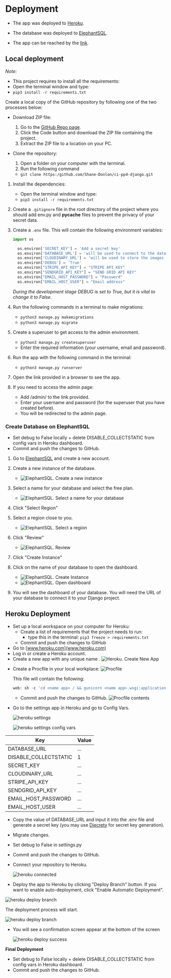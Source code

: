 # Deployment

- The app was deployed to [Heroku](https:/www.heroku.com/).
- The database was deployed to [ElephantSQL](https:/www.elephantsql.com/).

- The app can be reached by the [link](https:/ci-sd-pp4-swarms-ie-54c976de26c1.herokuapp.com/).

## Local deployment

_Note:_

- This project requires to install all the requirements:
- Open the terminal window and type:
- `pip3 install -r requirements.txt`

Create a local copy of the GitHub repository by following one of the two processes below:

- Download ZIP file:

  1. Go to the [GitHub Repo page](https:/github.com/Shane-Donlon/ci-pp4-django).
  1. Click the Code button and download the ZIP file containing the project.
  1. Extract the ZIP file to a location on your PC.

- Clone the repository:
  1. Open a folder on your computer with the terminal.
  1. Run the following command
  - `git clone https:/github.com/Shane-Donlon/ci-pp4-django.git`

1. Install the dependencies:

   - Open the terminal window and type:
   - `pip3 install -r requirements.txt`

1. Create a `.gitignore` file in the root directory of the project where you should add env.py and **pycache** files to prevent the privacy of your secret data.

1. Create a `.env` file. This will contain the following environment variables:

   ```python
   import os

     os.environ['SECRET_KEY'] = 'Add a secret key'
     os.environ['DATABASE_URL'] = 'will be used to connect to the database'
     os.environ['CLOUDINARY_URL'] = 'will be used to store the images on report upload'
     os.environ['DEBUG'] = 'True'
     os.environ["STRIPE_API_KEY"] = "STRIPE API KEY"
     os.environ["SENDGRID_API_KEY"] = "SEND GRID API KEY"
     os.environ["EMAIL_HOST_PASSWORD"] = "Password"
     os.environ["EMAIL_HOST_USER"] = "Email address"

   ```

   _During the development stage DEBUG is set to True, but it is vital to change it to False._

1. Run the following commands in a terminal to make migrations:
   - `python3 manage.py makemigrations`
   - `python3 manage.py migrate`
1. Create a superuser to get access to the admin environment.
   - `python3 manage.py createsuperuser`
   - Enter the required information (your username, email and password).
1. Run the app with the following command in the terminal:
   - `python3 manage.py runserver`
1. Open the link provided in a browser to see the app.

1. If you need to access the admin page:
   - Add /admin/ to the link provided.
   - Enter your username and password (for the superuser that you have created before).
   - You will be redirected to the admin page.

### Create Database on ElephantSQL

- Set debug to False locally + delete DISABLE_COLLECTSTATIC from config vars in Heroku dashboard.
- Commit and push the changes to GitHub.

1. Go to [ElephantSQL](https:/www.elephantsql.com/) and create a new account.

2. Create a new instance of the database.

   - ![ElephantSQL. Create a new instance](documentation/assets/sql-create-new.jpg)

3. Select a name for your database and select the free plan.

   - ![ElephantSQL. Select a name for your database](documentation/assets/sql-tiny-turtle.jpg)

4. Click "Select Region"

5. Select a region close to you.

   - ![ElephantSQL. Select a region](documentation/assets/sql-region.jpg)

6. Click "Review"

   - ![ElephantSQL. Review](documentation/assets/review.jpg)

7. Click "Create Instance"

8. Click on the name of your database to open the dashboard.

   - ![ElephantSQL. Create Instance](documentation/assets/sql-create-insance.jpg)
   - ![ElephantSQL. Open dashboard](documentation/assets/sql-instance-enter-name-here.jpg)

9. You will see the dashboard of your database. You will need the URL of your database to connect it to your Django project.

## Heroku Deployment

- Set up a local workspace on your computer for Heroku:
  - Create a list of requirements that the project needs to run:
    - type this in the terminal: `pip3 freeze > requirements.txt`
  - Commit and push the changes to GitHub
- Go to [www.heroku.com](www.heroku.com)
- Log in or create a Heroku account.
- Create a new app with any unique name <name app>.
  ![Heroku. Create New App](documentation/assets/heroku-new.jpg)

* Create a Procfile in your local workplace:
  ![Procfile](documentation/assets/procfile.jpg)

  This file will contain the following:

  ```python
  web: sh -c 'cd <name app> / && gunicorn <name app>.wsgi:application'
  ```

  - Commit and push the changes to GitHub.
    ![Procfile contents](documentation/assets/procfile-contents.jpg)

* Go to the settings app in Heroku and go to Config Vars.

  ![heroku settings](documentation/assets/heroku-settings.jpg)

  ![heroku settings config vars](documentation/assets/heroku-settings-config.jpg)

| Key                   | Value |
| --------------------- | ----- |
| DATABASE_URL          | ...   |
| DISABLE_COLLECTSTATIC | 1     |
| SECRET_KEY            | ...   |
| CLOUDINARY_URL        | ...   |
| STRIPE_API_KEY        | ...   |
| SENDGRID_API_KEY      | ...   |
| EMAIL_HOST_PASSWORD   | ...   |
| EMAIL_HOST_USER       | ...   |

- Copy the value of DATABASE_URL and input it into the .env file and generate a secret key (you may use [Djecrety](https:/djecrety.ir/) for secret key generation).

* Migrate changes.
* Set debug to False in settings.py
* Commit and push the changes to GitHub.
* Connect your repository to Heroku.

  ![heroku connected](documentation/assets/heroku-connect.jpg)

* Deploy the app to Heroku by clicking "Deploy Branch" button. If you want to enable auto-deployment, click "Enable Automatic Deployment".

![heroku deploy branch](documentation/assets/heroku-deploy-branch.jpg)

The deployment process will start.

![heroku deploy branch](documentation/assets/heroku-deploy-process.jpg)

- You will see a confirmation screen appear at the bottom of the screen

  ![heroku deploy success](documentation/assets/heroku-deploy-success.jpg)

**Final Deployment**

- Set debug to False locally + delete DISABLE_COLLECTSTATIC from config vars in Heroku dashboard.
- Commit and push the changes to GitHub.
